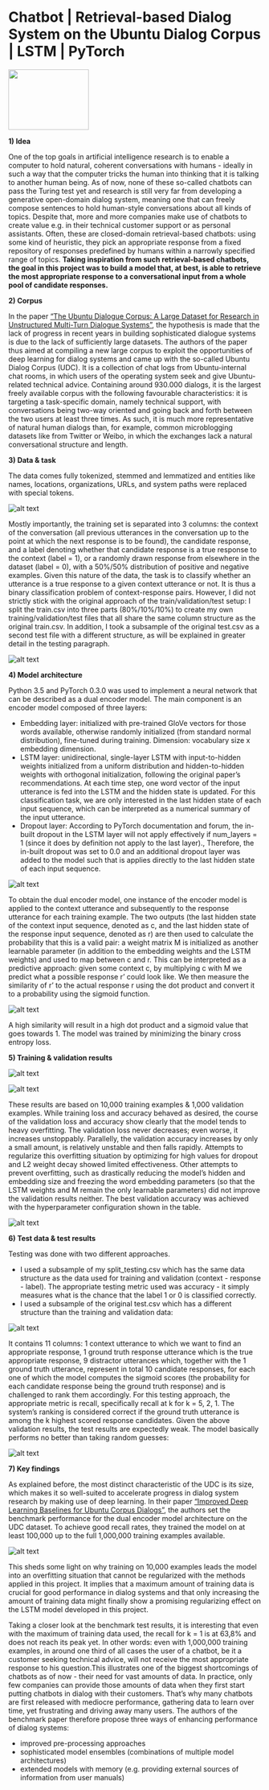 # Chatbot | Retrieval-based Dialog System on the Ubuntu Dialog Corpus | LSTM | PyTorch

<img src="https://github.com/Janinanu/UDC_Chatbot/blob/master/src/drib_blink_bot.gif" width="160" height="120" />

**1) Idea**

One of the top goals in artificial intelligence research is to enable a computer to hold natural, coherent conversations with humans - ideally in such a way that the computer tricks the human into thinking that it is talking to another human being. As of now, none of these so-called chatbots can pass the Turing test yet and research is still very far from developing a generative open-domain dialog system, meaning one that can freely compose sentences to hold human-style conversations about all kinds of topics. Despite that, more and more companies make use of chatbots to create value e.g. in their technical customer support or as personal assistants. Often, these are closed-domain retrieval-based chatbots: using some kind of heuristic, they pick an appropriate response from a fixed repository of responses predefined by humans within a narrowly specified range of topics. **Taking inspiration from such retrieval-based chatbots, the goal in this project was to build a model that, at best, is able to retrieve the most appropriate response to a conversational input from a whole pool of candidate responses.**

**2) Corpus**

In the paper [“The Ubuntu Dialogue Corpus: A Large Dataset for Research in Unstructured Multi-Turn Dialogue Systems”](https://arxiv.org/pdf/1506.08909.pdf), the hypothesis is made that the lack of progress in recent years in building sophisticated dialogue systems is due to the lack of sufficiently large datasets. The authors of the paper thus aimed at compiling a new large corpus to exploit the opportunities of deep learning for dialog systems and came up with the so-called Ubuntu Dialog Corpus (UDC). It is a collection of chat logs from Ubuntu-internal chat rooms, in which users of the operating system seek and give Ubuntu-related technical advice. Containing around 930.000 dialogs, it is the largest freely available corpus with the following favourable characteristics: it is targeting a task-specific domain, namely technical support, with conversations being two-way oriented and going back and forth between the two users at least three times. As such, it is much more representative of natural human dialogs than, for example, common microblogging datasets like from Twitter or Weibo, in which the exchanges lack a natural conversational structure and length.

**3) Data & task** 

The data comes fully tokenized, stemmed and lemmatized and entities like names, locations, organizations, URLs, and system paths were replaced with special tokens.

![alt text](https://github.com/Janinanu/UDC_Chatbot/blob/master/src/Original%20datasets.png "Original Datasets Overview")

Mostly importantly, the training set is separated into 3 columns: the context of the conversation (all previous utterances in the conversation up to the point at which the next response is to be found), the candidate response, and a label denoting whether that candidate response is a true response to the context (label = 1), or a randomly drawn response from elsewhere in the dataset (label = 0), with a 50%/50% distribution of positive and negative examples. Given this nature of the data, the task is to classify whether an utterance is a true response to a given context utterance or not. It is thus a binary classification problem of context-response pairs.
However, I did not strictly stick with the original approach of the train/validation/test setup: I split the train.csv into three parts (80%/10%/10%) to create my own training/validation/test files that all share the same column structure as the original train.csv. In addition, I took a subsample of the original test.csv as a second test file with a different structure, as will be explained in greater detail in the testing paragraph.

![alt text](https://github.com/Janinanu/UDC_Chatbot/blob/master/src/Subsample%20data.png "Subsample data overview")

**4) Model architecture**

Python 3.5 and PyTorch 0.3.0 was used to implement a neural network that can be described as a dual encoder model. The main component is an encoder model composed of three layers:
- Embedding layer: initialized with pre-trained GloVe vectors for those words available, otherwise randomly initialized (from standard normal distribution), fine-tuned during training. Dimension: vocabulary size x embedding dimension.
- LSTM layer: unidirectional, single-layer LSTM with input-to-hidden weights initialized from a uniform distribution and hidden-to-hidden weights with orthogonal initialization, following the original paper’s recommendations. At each time step, one word vector of the input utterance is fed into the LSTM and the hidden state is updated. For this classification task, we are only interested in  the last hidden state of each input sequence, which can be interpreted as a numerical summary of the input utterance. 
- Dropout layer: According to PyTorch documentation and forum, the in-built dropout in the LSTM layer will not apply effectively if num_layers = 1 (since it does by definition not apply to the last layer)., Therefore, the in-built dropout was set to 0.0 and an additional dropout layer was added to the model such that is applies directly to the last hidden state of each input sequence.

![alt text](https://github.com/Janinanu/UDC_Chatbot/blob/master/src/Model%20layers.png "LSTM dual encoder model")

To obtain the dual encoder model, one instance of the encoder model is applied to the context utterance and subsequently to the response utterance for each training example. The two outputs (the last hidden state of the context input sequence, denoted as c, and the last hidden state of the response input sequence, denoted as r) are then used to calculate the probability that this is a valid pair: a weight matrix M is initialized as another learnable parameter (in addition to the embedding weights and the LSTM weights) and used to map between c and r.  This can be interpreted as a predictive approach: given some context c, by multiplying c with M we predict what a possible response r’ could look like. We then measure the similarity of r’ to the actual response r using the dot product and convert it to a probability using the sigmoid function. 

![alt text](https://github.com/Janinanu/UDC_Chatbot/blob/master/src/Equation.png "Sigmoid probability")

A high similarity will result in a high dot product and a sigmoid value that goes towards 1. The model was trained by minimizing the binary cross entropy loss.

**5) Training & validation results**

![alt text](https://github.com/Janinanu/UDC_Chatbot/blob/master/src/Loss.png "Training and validation loss")

![alt text](https://github.com/Janinanu/UDC_Chatbot/blob/master/src/Accuracy.png "Training and validation accuracy")

These results are based on 10,000 training examples & 1,000 validation examples. While training loss and accuracy behaved as desired, the course of the validation loss and accuracy show clearly that the model tends to heavy overfitting. The validation loss never decreases; even worse, it increases unstoppably. Parallelly, the validation accuracy increases by only a small amount, is relatively unstable and then falls rapidly. 
Attempts to regularize this overfitting situation by optimizing for high values for dropout and L2 weight decay showed limited effectiveness. Other attempts to prevent overfitting, such as drastically reducing the model’s hidden and embedding size and freezing the word embedding parameters (so that the LSTM weights and M remain the only learnable parameters) did not improve the validation results neither. 
The best validation accuracy was achieved with the hyperparameter configuration shown in the table.

![alt text](https://github.com/Janinanu/UDC_Chatbot/blob/master/src/Hyperparameters.png "Hyperparameter configuration")

**6) Test data & test results**

Testing was done with two different approaches.
- I used a subsample of my split_testing.csv which has the same data structure as the data used for training and validation (context - response - label). The appropriate testing metric used was accuracy - it simply measures what is the chance that the label 1 or 0 is classified correctly.
- I used a subsample of the original test.csv which has a different structure than the training and validation data:

![alt text](https://github.com/Janinanu/UDC_Chatbot/blob/master/src/Test%20columns.png "Test approach 2 data sructure")

It contains 11 columns: 1 context utterance to which we want to find an appropriate response, 1 ground truth response utterance which is the true appropriate response, 9 distractor utterances which, together with the 1 ground truth utterance, represent in total 10 candidate responses, for each one of which the model computes the sigmoid scores (the probability for each candidate response being the ground truth response) and is challenged to rank them accordingly. For this testing approach, the appropriate metric is recall, specifically recall at k for k = 5, 2, 1. The system’s ranking is considered correct if the ground truth utterance is among the k highest scored response candidates. 
Given the above validation results, the test results are expectedly weak. The model basically performs no better than taking random guesses:

![alt text](https://github.com/Janinanu/UDC_Chatbot/blob/master/src/Test%20results.png "Test results")

**7) Key findings**

As explained before, the most distinct characteristic of the UDC is its size, which makes it so well-suited to accelerate progress in dialog system research by making use of deep learning. In their paper [“Improved Deep Learning Baselines for Ubuntu Corpus Dialogs”](https://arxiv.org/pdf/1510.03753v2.pdf), the authors set the benchmark performance for the dual encoder model architecture on the UDC dataset. To achieve good recall rates, they trained the model on at least 100,000 up to the full 1,000,000 training examples available. 

![alt text](https://github.com/Janinanu/UDC_Chatbot/blob/master/src/Benchmark%20recall%401.png "Benchmark recall")

This sheds some light on why training on 10,000 examples leads the model into an overfitting situation that cannot be regularized with the methods applied in this project. It implies that a maximum amount of training data is crucial for good performance in dialog systems and that only increasing the amount of training data might finally show a promising regularizing effect on the LSTM model developed in this project.

Taking a closer look at the benchmark test results, it is interesting that even with the maximum of training data used, the recall for k = 1 is at 63,8% and does not reach its peak yet. In other words: even with 1,000,000 training examples, in around one third of all cases the user of a chatbot, be it a customer seeking technical advice, will not receive the most appropriate response to his question.This illustrates one of the biggest shortcomings of chatbots as of now - their need for vast amounts of data. In practice, only few companies can provide those amounts of data when they first start putting chatbots in dialog with their customers. That’s why many chatbots are first released with mediocre performance, gathering data to learn over time, yet frustrating and driving away many users.
The authors of the benchmark paper therefore propose three ways of enhancing performance of dialog systems: 
- improved pre-processing approaches
- sophisticated model ensembles (combinations of multiple model architectures)
- extended models with memory (e.g. providing external sources of information from user manuals) 

